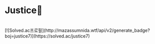 # Justice🌊
<br>
[![Solved.ac프로필](http://mazassumnida.wtf/api/v2/generate_badge?boj=justice7)](https://solved.ac/justice7)
